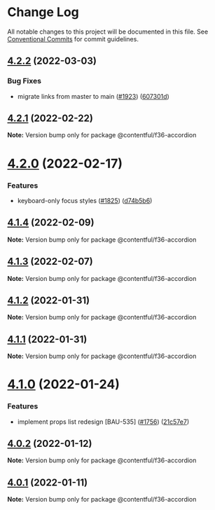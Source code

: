 # Change Log

All notable changes to this project will be documented in this file.
See [Conventional Commits](https://conventionalcommits.org) for commit guidelines.

## [4.2.2](https://github.com/contentful/forma-36/compare/@contentful/f36-accordion@4.2.1...@contentful/f36-accordion@4.2.2) (2022-03-03)


### Bug Fixes

* migrate links from master to main  ([#1923](https://github.com/contentful/forma-36/issues/1923)) ([607301d](https://github.com/contentful/forma-36/commit/607301d57a2e83190d2aa298120ddb8493e8c429))





## [4.2.1](https://github.com/contentful/forma-36/compare/@contentful/f36-accordion@4.2.0...@contentful/f36-accordion@4.2.1) (2022-02-22)

**Note:** Version bump only for package @contentful/f36-accordion





# [4.2.0](https://github.com/contentful/forma-36/compare/@contentful/f36-accordion@4.1.4...@contentful/f36-accordion@4.2.0) (2022-02-17)


### Features

* keyboard-only focus styles ([#1825](https://github.com/contentful/forma-36/issues/1825)) ([d74b5b6](https://github.com/contentful/forma-36/commit/d74b5b6592fd847a9afeb388bad842314496ec5a))





## [4.1.4](https://github.com/contentful/forma-36/compare/@contentful/f36-accordion@4.1.3...@contentful/f36-accordion@4.1.4) (2022-02-09)

**Note:** Version bump only for package @contentful/f36-accordion





## [4.1.3](https://github.com/contentful/forma-36/compare/@contentful/f36-accordion@4.1.2...@contentful/f36-accordion@4.1.3) (2022-02-07)

**Note:** Version bump only for package @contentful/f36-accordion





## [4.1.2](https://github.com/contentful/forma-36/compare/@contentful/f36-accordion@4.1.1...@contentful/f36-accordion@4.1.2) (2022-01-31)

**Note:** Version bump only for package @contentful/f36-accordion





## [4.1.1](https://github.com/contentful/forma-36/compare/@contentful/f36-accordion@4.1.0...@contentful/f36-accordion@4.1.1) (2022-01-31)

**Note:** Version bump only for package @contentful/f36-accordion





# [4.1.0](https://github.com/contentful/forma-36/compare/@contentful/f36-accordion@4.0.2...@contentful/f36-accordion@4.1.0) (2022-01-24)


### Features

* implement props list redesign [BAU-535]  ([#1756](https://github.com/contentful/forma-36/issues/1756)) ([21c57e7](https://github.com/contentful/forma-36/commit/21c57e72008b75990d03af4e7500edc1c7f3d26d))





## [4.0.2](https://github.com/contentful/forma-36/compare/@contentful/f36-accordion@4.0.1...@contentful/f36-accordion@4.0.2) (2022-01-12)

**Note:** Version bump only for package @contentful/f36-accordion





## [4.0.1](https://github.com/contentful/forma-36/compare/@contentful/f36-accordion@4.0.0...@contentful/f36-accordion@4.0.1) (2022-01-11)

**Note:** Version bump only for package @contentful/f36-accordion
